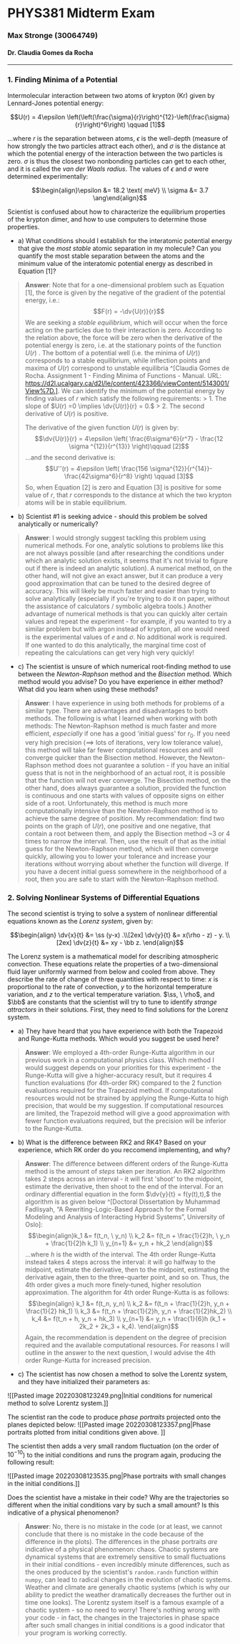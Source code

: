 # PHYS381 Midterm Exam
### Max Stronge (30064749)
#### Dr. Claudia Gomes da Rocha

***

### 1.   Finding Minima of a Potential

Intermolecular interaction between two atoms of krypton (Kr) given by Lennard-Jones potential energy:

$$U(r) = 4\epsilon \left(\left(\frac{\sigma}{r}\right)^{12}-\left(\frac{\sigma}{r}\right)^6\right) \qquad [1]$$

...where $r$ is the separation between atoms, $\epsilon$ is the well-depth (measure of how strongly the two particles attract each other), and $\sigma$ is the distance at which the potential energy of the interaction between the two particles is zero. $\sigma$ is thus the closest two nonbonding particles can get to each other, and it is called the *van der Waals radius*. The values of 	$\epsilon$ and $\sigma$ were determined experimentally:

$$\begin{align}\epsilon &= 18.2 \text{ meV} \\ \sigma &= 3.7 \ang\end{align}$$

Scientist is confused about how to characterize the equilibrium properties of the krypton dimer, and how to use computers to determine those properties.

- a) What conditions should I establish for the interatomic potential energy that give the *most stable* atomic separation in my molecule? Can you quantify the most stable separation between the atoms and the minimum value of the interatomic potential energy as described in Equation [1]?


> **Answer**:
> Note that for a one-dimensional problem such as Equation [1], the force is given by the negative of the gradient of the potential energy, i.e.:
> $$F(r) = -\dv{U(r)}{r}$$
> We are seeking a *stable equilibrium*, which will occur when the force acting on the particles due to their interaction is zero. According to the relation above, the force will be zero when the derivative of the potential energy is zero, i.e. at the stationary points of the function $U(r)$ . The bottom of a potential well (i.e. the minima of $U(r)$) corresponds to a stable equilibrium, while inflection points and maxima of $U(r)$ correspond to unstable equilibria ^[Claudia Gomes de Rocha. Assignment 1 - Finding Minima of Functions - Manual. URL: https://d2l.ucalgary.ca/d2l/le/content/423366/viewContent/5143001/View%7D.]. We can identify the minimum of the potential energy by finding values of $r$ which satisfy the following requirements:
	> 1. The slope of $U(r) =0 \implies \dv{U(r)}{r} = 0.$
	> 2. The second derivative of $U(r)$ is positive. 
> 
>The derivative of the given function $U(r)$ is given by:
> $$\dv{U(r)}{r} = 4\epsilon \left(  \frac{6\sigma^6}{r^7} - \frac{12 \sigma ^{12}}{r^{13}}  \right)\qquad [2]$$
> ...and the second derivative is:
> $$U''(r) = 4\epsilon \left( \frac{156 \sigma^{12}}{r^{14}}- \frac{42\sigma^6}{r^8} \right) \qquad [3]$$
>So, when Equation [2] is zero and Equation [3] is positive for some value of $r$, that $r$ corresponds to the distance at which the two krypton atoms will be in stable equilibrium.


- b) Scientist #1 is seeking advice - should this problem be solved analytically or numerically?

> **Answer**: 
> I would strongly suggest tackling this problem using numerical methods. For one, analytic solutions to problems like this are not always possible (and after researching the conditions under which an analytic solution exists, it seems that it's not trivial to figure out if there is indeed an analytic solution). A numerical method, on the other hand, will not give an exact answer, but it can produce a very good approximation that can be tuned to the desired degree of accuracy. This will likely be much faster and easier than trying to solve analytically (especially if you're trying to do it on paper, without the assistance of calculators / symbolic algebra tools.)
> Another advantage of numerical methods is that you can quickly alter certain values and repeat the experiment - for example, if you wanted to try a similar problem but with argon instead of krypton, all one would need is the experimental values of $\ee$ and $\sigma$. No additional work is required. If one wanted to do this analytically, the marginal time cost of repeating the calculations can get very high very quickly!


- c) The scientist is unsure of which numerical root-finding method to use between the *Newton-Raphson* method and the *Bisection* method. Which method would you advise? Do you have experience in either method? What did you learn when using these methods? 

> **Answer**:
> I have experience in using both methods for problems of a similar type. There are advantages and disadvantages to both methods. The following is what I learned when working with both methods:
> The Newton-Raphson method is much faster and more efficient, *especially* if one has a good 'initial guess' for $r_0$. If you need very high precision ($\implies$ lots of iterations, very low tolerance value), this method will take far fewer computational resources and will converge quicker than the Bisection method. However, the Newton-Raphson method does not guarantee a solution - if you have an initial guess that is not in the neighborhood of an actual root, it is possible that the function will not ever converge. 
> The Bisection method, on the other hand, does always guarantee a solution, provided the function is continuous and one starts with values of opposite signs on either side of a root. Unfortunately, this method is much more computationally intensive than the Newton-Raphson method is to achieve the same degree of position.
> My recommendation: find two points on the graph of $U(r)$, one positive and one negative, that contain a root between them, and apply the Bisection method ~3 or 4 times to narrow the interval. Then, use the result of that as the  initial guess for the Newton-Raphson method, which will then converge quickly, allowing you to lower your tolerance and increase your iterations without worrying about whether the function will diverge. 
> If you have a decent initial guess somewhere in the neighborhood of a root, then you are safe to start with the Newton-Raphson method. 



### 2.  Solving  Nonlinear Systems of Differential Equations

The second scientist is trying to solve a system of nonlinear differential equations known as the *Lorenz system*, given by:

$$\begin{align} \dv{x}{t} &= \ss (y-x) .\\[2ex] \dv{y}{t} &= x(\rho - z) - y. \\[2ex] \dv{z}{t} &= xy - \bb z.   \end{align}$$

The Lorenz system is a mathematical model for describing atmospheric convection. These equations relate the properties of a two-dimensional fluid layer uniformly warmed from below and cooled from above. They describe the rate of change of three quantities with respect to time: $x$ is proportional to the rate of convection, $y$ to the horizontal temperature variation, and $z$ to the vertical temperature variation. $\ss, \ \rho$, and $\bb$ are constants that the scientist will try to tune to identify *strange attractors* in their solutions. First, they need to find solutions for the Lorenz system.

- a) They have heard that you have experience with both the Trapezoid and Runge-Kutta methods. Which would you suggest be used here?

> **Answer**: 
> We employed a 4th-order Runge-Kutta algorithm in our previous work in a computational physics class. Which method I would suggest depends on your priorities for this experiment - the Runge-Kutta will give a higher-accuracy result, but it requires 4 function evaluations (for 4th-order RK) compared to the 2 function evaluations required for the Trapezoid method. If computational resources would not be strained by applying the Runge-Kutta to high precision, that would be my suggestion. If computational resources are limited, the Trapezoid method will give a good approximation with fewer function evaluations required, but the precision will be inferior to the Runge-Kutta. 

- b) What is the difference between RK2 and RK4? Based on your experience, which RK order do you reccomend implementing, and why?

> **Answer**:
> The difference between different orders of the Runge-Kutta method is the amount of *steps* taken per iteration. An RK2 algorithm takes 2 steps across an interval - it will first 'shoot' to the midpoint, estimate the derivative, then shoot to the end of the interval. For an ordinary differential equation in the form $\dv{y}{t} = f(y(t),t),$ the algorithm is as given below ^[Doctoral Dissertation by Muhammad Fadlisyah, “A Rewriting-Logic-Based Approach for the Formal Modeling and Analysis of Interacting Hybrid Systems”, University of Oslo]:
> $$\begin{align}k_1 &= f(t_n, \ y_n) \\ k_2 &= f(t_n + \frac{1}{2}h, \ y_n + \frac{1}{2}h  k_1) \\ y_{n+1} &= y_n + hk_2 \end{align}$$
> ...where $h$ is the width of the interval. 
> The 4th order Runge-Kutta instead takes 4 steps across the interval: it will go halfway to the midpoint, estimate the derivative, then to the midpoint, estimating the derivative again, then to the three-quarter point, and so on. Thus, the 4th order gives a much more finely-tuned, higher resolution approximation. The algorithm for 4th order Runge-Kutta is as follows:
> $$\begin{align}  	k_1 &= f(t_n, y_n) \\ k_2 &= f(t_n + \frac{1}{2}h, y_n + \frac{1}{2} hk_1) \\ k_3 &= f(t_n + \frac{1}{2}h, y_n + \frac{1}{2}hk_2) \\ k_4 &= f(t_n + h, y_n + hk_3) \\ y_{n+1} &= y_n + \frac{1}{6}h (k_1 + 2k_2 + 2k_3 + k_4).    \end{align}$$
> Again, the recommendation is dependent on the degree of precision required and the available computational resources. For reasons I will outline in the answer to the next question, I would advise the 4th order Runge-Kutta for increased precision.

- c) The scientist has now chosen a method to solve the Lorentz system, and they have initialized their parameters as:

![[Pasted image 20220308123249.png|Initial conditions for numerical method to solve Lorentz system.]]

The scientist ran the code to produce *phase portraits* projected onto the planes depicted below:
![[Pasted image 20220308123357.png|Phase portraits plotted from initial conditions given above. ]]

The scientist then adds a very small random fluctuation (on the order of $10^{-10}$) to the initial conditions and runs the program again, producing the following result:

![[Pasted image 20220308123535.png|Phase portraits with small changes in the initial conditions.]]

Does the scientist have a mistake in their code? Why are the trajectories so different when the initial conditions vary by such a small amount? Is this indicative of a physical phenomenon? 

>**Answer**: 
> No, there is no mistake in the code (or at least, we cannot conclude that there is no mistake in the code because of the difference in the plots). The differences in the phase portraits *are* indicative of a physical phenomenon: chaos. Chaotic systems are dynamical systems that are extremely sensitive to small fluctuations in their initial conditions - even incredibly minute differences, such as the ones produced by the scientist's $\texttt{random.randn}$ function within $\texttt{numpy}$, can lead to radical changes in the evolution of chaotic systems. Weather and climate are generally chaotic systems (which is why our ability to predict the weather dramatically decreases the further out in time one looks). The Lorentz system itself is a famous example of a chaotic system - so no need to worry! There's nothing wrong with your code - in fact, the changes in the trajectories in phase space after such small changes in initial conditions is a good indicator that your program is working correctly.




